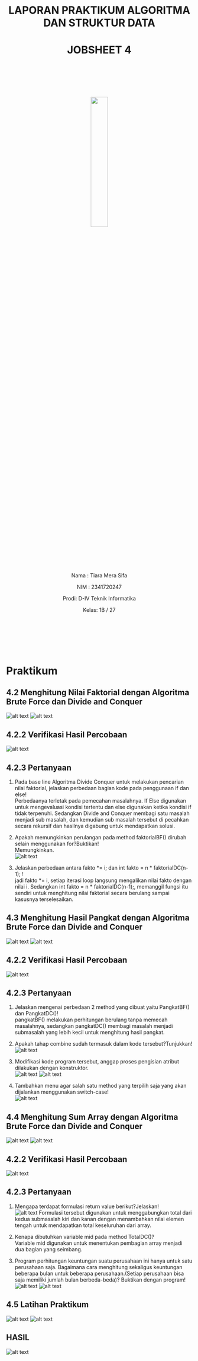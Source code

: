 # <p align ="center">  LAPORAN PRAKTIKUM ALGORITMA DAN STRUKTUR DATA </p> 
# <p align ="center">  JOBSHEET 4 </p> 
<br><br><br><br>

<p align="center">
   <img src="https://static.wikia.nocookie.net/logopedia/images/8/8a/Politeknik_Negeri_Malang.png/revision/latest?cb=20190922202558" width="30%"> </p>

<br><br><br><br><br>


<p align = "center"> Nama : Tiara Mera Sifa </p>
<p align = "center"> NIM  : 2341720247 </p>
<p align = "center"> Prodi: D-IV Teknik Informatika</p>
<p align = "center"> Kelas: 1B / 27 </p>

<br><br><br><br><br>


# Praktikum
## 4.2 Menghitung Nilai Faktorial dengan Algoritma Brute Force dan Divide and Conquer
![alt text](img/1.png)
![alt text](img/2.png)
## 4.2.2 Verifikasi Hasil Percobaan
![alt text](img/image-1.png)
## 4.2.3 Pertanyaan
1. Pada base line Algoritma Divide Conquer untuk melakukan pencarian nilai faktorial, jelaskan perbedaan bagian kode pada penggunaan if dan else!<br>
Perbedaanya terletak pada pemecahan masalahnya. If Else digunakan untuk mengevaluasi kondisi tertentu dan else digunakan ketika kondisi if tidak terpenuhi. Sedangkan Divide and Conquer membagi satu masalah menjadi sub masalah, dan kemudian sub masalah tersebut di pecahkan secara rekursif dan hasilnya digabung untuk mendapatkan solusi. 

2. Apakah memungkinkan perulangan pada method faktorialBF() dirubah selain menggunakan for?Buktikan!<br>
Memungkinkan. <br>
![alt text](img/image-5.png)

3. Jelaskan perbedaan antara fakto *= i; dan int fakto = n * faktorialDC(n-1); !<br>
jadi fakto *= i, setiap iterasi loop langsung mengalikan nilai fakto dengan nilai i. Sedangkan int fakto = n * faktorialDC(n-1);, memanggil fungsi itu sendiri untuk menghitung nilai faktorial secara berulang sampai kasusnya terselesaikan.

## 4.3 Menghitung Hasil Pangkat dengan Algoritma Brute Force dan Divide and Conquer
![alt text](img/3.png)
![alt text](img/4.png)
## 4.2.2 Verifikasi Hasil Percobaan
![alt text](img/image-2.png)
## 4.2.3 Pertanyaan
1. Jelaskan mengenai perbedaan 2 method yang dibuat yaitu PangkatBF() dan PangkatDC()!<br>
pangkatBF() melakukan perhitungan berulang tanpa memecah masalahnya, sedangkan pangkatDC() membagi masalah menjadi submasalah yang lebih kecil untuk menghitung hasil pangkat.

2. Apakah tahap combine sudah termasuk dalam kode tersebut?Tunjukkan!<br>
![alt text](img/image-6.png)
3. Modifikasi kode program tersebut, anggap proses pengisian atribut dilakukan dengan konstruktor.<br>
![alt text](img/image-7.png)
![alt text](img/image-8.png)
4. Tambahkan menu agar salah satu method yang terpilih saja yang akan dijalankan menggunakan switch-case!<br>
![alt text](img/image-9.png)

## 4.4 Menghitung Sum Array dengan Algoritma Brute Force dan Divide and Conquer
![alt text](img/5.png)
![alt text](img/6.png)
## 4.2.2 Verifikasi Hasil Percobaan
![alt text](img/image-3.png)
## 4.2.3 Pertanyaan
1. Mengapa terdapat formulasi return value berikut?Jelaskan!<br>
![alt text](img/image.png)
Formulasi tersebut digunakan untuk menggabungkan total dari kedua submasalah kiri dan kanan dengan menambahkan nilai elemen tengah untuk mendapatkan total keseluruhan dari array.
2. Kenapa dibutuhkan variable mid pada method TotalDC()?<br>
Variable mid digunakan untuk menentukan pembagian array menjadi dua bagian yang seimbang.

3. Program perhitungan keuntungan suatu perusahaan ini hanya untuk satu perusahaan saja.
Bagaimana cara menghitung sekaligus keuntungan beberapa bulan untuk beberapa
perusahaan.(Setiap perusahaan bisa saja memiliki jumlah bulan berbeda-beda)? Buktikan
dengan program!<br>
![alt text](img/9.png)
![alt text](img/image-10.png)
## 4.5 Latihan Praktikum 
![alt text](img/7.png)
![alt text](img/8.png)
## HASIL
![alt text](img/image-4.png)